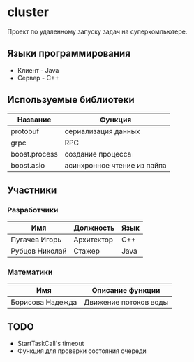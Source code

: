 # cluster
Проект по удаленному запуску задач на суперкомпьютере.
## Языки программирования
- Клиент - Java
- Сервер - C++
## Используемые библиотеки
| Название      | Функция        |     
|--|-----------------|
| protobuf | сериализация данных |
| grpc | RPC                 |
| boost.process | создание процесса   |
| boost.asio | асинхронное чтение из пайпа|

## Участники
### Разработчики
|Имя|Должность|Язык|
|-|-|-|
|Пугачев Игорь|Архитектор|C++|
|Рубцов Николай|Стажер|Java|

### Математики
|Имя|Описание функции|
|-|-|
|Борисова Надежда|Движение потоков воды|

## TODO
- StartTaskCall's timeout
- Функция для проверки состояния очереди